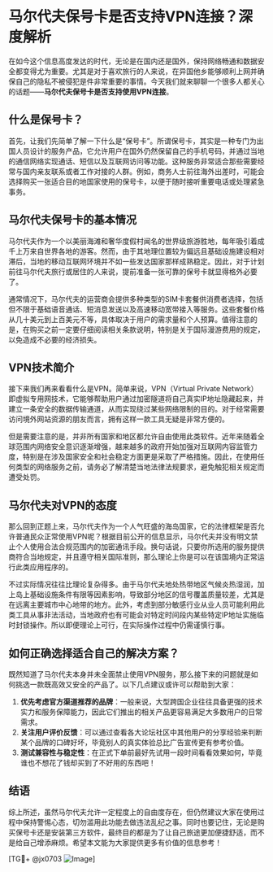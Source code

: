 # 马尔代夫保号卡是否支持VPN连接？深度解析

在如今这个信息高度发达的时代，无论是在国内还是国外，保持网络畅通和数据安全都变得尤为重要。尤其是对于喜欢旅行的人来说，在异国他乡能够顺利上网并确保自己的隐私不被侵犯是件非常重要的事情。今天我们就来聊聊一个很多人都关心的话题——**马尔代夫保号卡是否支持使用VPN连接**。

## 什么是保号卡？

首先，让我们先简单了解一下什么是“保号卡”。所谓保号卡，其实是一种专门为出国人员设计的服务产品，它允许用户在国外仍然保留自己的手机号码，并通过当地的通信网络实现通话、短信以及互联网访问等功能。这种服务非常适合那些需要经常与国内亲友联系或者工作对接的人群。例如，商务人士前往海外出差时，可能会选择购买一张适合目的地国家使用的保号卡，以便于随时接听重要电话或处理紧急事务。

## 马尔代夫保号卡的基本情况

马尔代夫作为一个以美丽海滩和奢华度假村闻名的世界级旅游胜地，每年吸引着成千上万来自世界各地的游客。然而，由于其地理位置较为偏远且基础设施建设相对滞后，当地的移动互联网环境并不如一些发达国家那样成熟稳定。因此，对于计划前往马尔代夫旅行或居住的人来说，提前准备一张可靠的保号卡就显得格外必要了。

通常情况下，马尔代夫的运营商会提供多种类型的SIM卡套餐供消费者选择，包括但不限于基础语音通话、短消息发送以及高速移动宽带接入等服务。这些套餐价格从几十美元到上百美元不等，具体取决于用户的需求量和个人预算。值得注意的是，在购买之前一定要仔细阅读相关条款说明，特别是关于国际漫游费用的规定，以免造成不必要的经济损失。

## VPN技术简介

接下来我们再来看看什么是VPN。简单来说，VPN（Virtual Private Network）即虚拟专用网技术，它能够帮助用户通过加密隧道将自己真实IP地址隐藏起来，并建立一条安全的数据传输通道，从而实现绕过某些网络限制的目的。对于经常需要访问境外网站资源的朋友而言，拥有这样一款工具无疑是非常方便的。

但是需要注意的是，并非所有国家和地区都允许自由使用此类软件。近年来随着全球范围内网络安全意识逐渐增强，越来越多的政府开始加强对互联网内容监管力度，特别是在涉及国家安全和社会稳定方面更是采取了严格措施。因此，在使用任何类型的网络服务之前，请务必了解清楚当地法律法规要求，避免触犯相关规定而遭受处罚。

## 马尔代夫对VPN的态度

那么回到正题上来，马尔代夫作为一个人气旺盛的海岛国家，它的法律框架是否允许普通民众正常使用VPN呢？根据目前公开的信息显示，马尔代夫并没有明文禁止个人使用合法合规范围内的加密通讯手段。换句话说，只要你所选用的服务提供商符合当地规定，并且遵守相关国际准则，那么理论上你是可以在该国境内正常运行此类应用程序的。

不过实际情况往往比理论复杂得多。由于马尔代夫地处热带地区气候炎热湿润，加上岛上基础设施条件有限等因素影响，导致部分地区的信号覆盖质量较差，尤其是在远离主要城市中心地带的地方。此外，考虑到部分敏感行业从业人员可能利用此类工具从事非法活动，当地政府也有可能会对特定时间段内某些特定IP地址实施临时封锁操作。所以即便理论上可行，在实际操作过程中仍需谨慎行事。

## 如何正确选择适合自己的解决方案？

既然知道了马尔代夫本身并未全面禁止使用VPN服务，那么接下来的问题就是如何挑选一款既高效又安全的产品了。以下几点建议或许可以帮助到大家：

1. **优先考虑官方渠道推荐的品牌**：一般来说，大型跨国企业往往具备更强的技术实力和服务保障能力，因此它们推出的相关产品更容易满足大多数用户的日常需求。
2. **关注用户评价反馈**：可以通过查看各大论坛社区中其他用户的分享经验来判断某个品牌的口碑好坏，毕竟别人的真实体验总比广告宣传更有参考价值。
3. **测试兼容性与稳定性**：在正式下单前最好先试用一段时间看看效果如何，毕竟谁也不想花了钱却买到了不好用的东西吧！

## 结语

综上所述，虽然马尔代夫允许一定程度上的自由度存在，但仍然建议大家在使用过程中保持警惕心态，切勿滥用此功能去做违法乱纪之事。同时也要记住，无论是购买保号卡还是安装第三方软件，最终目的都是为了让自己旅途更加便捷舒适，而不是给自己增添麻烦。希望本文能为大家提供更多有价值的信息参考！

[TG💪+ @jx0703 ![Image](https://github.com/user-attachments/assets/dbca1d08-cadb-493c-b0ec-ad6f7a83f270)]
